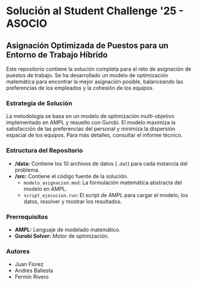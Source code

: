 # Solución al Student Challenge '25 - ASOCIO

## Asignación Optimizada de Puestos para un Entorno de Trabajo Híbrido

Este repositorio contiene la solución completa para el reto de asignación de puestos de trabajo. Se ha desarrollado un modelo de optimización matemática para encontrar la mejor asignación posible, balanceando las preferencias de los empleados y la cohesión de los equipos.

### Estrategia de Solución

La metodología se basa en un modelo de optimización multi-objetivo implementado en AMPL y resuelto con Gurobi. El modelo maximiza la satisfacción de las preferencias del personal y minimiza la dispersión espacial de los equipos. Para más detalles, consultar el informe técnico.

### Estructura del Repositorio

- **/data:** Contiene los 10 archivos de datos (`.dat`) para cada instancia del problema.
- **/src:** Contiene el código fuente de la solución.
  - `modelo_asignacion.mod`: La formulación matemática abstracta del modelo en AMPL.
  - `script_ejecucion.run`: El script de AMPL para cargar el modelo, los datos, resolver y mostrar los resultados.

### Prerrequisitos

- **AMPL:** Lenguaje de modelado matemático.
- **Gurobi Solver:** Motor de optimización.



### Autores

- Juan Florez
- Andres Ballesta
- Fermín Rivero 

